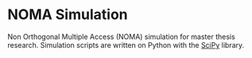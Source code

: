 # NOMA Simulation

Non Orthogonal Multiple Access (NOMA) simulation for master thesis research. Simulation scripts are written on Python with the [SciPy](https://www.scipy.org/) library.
